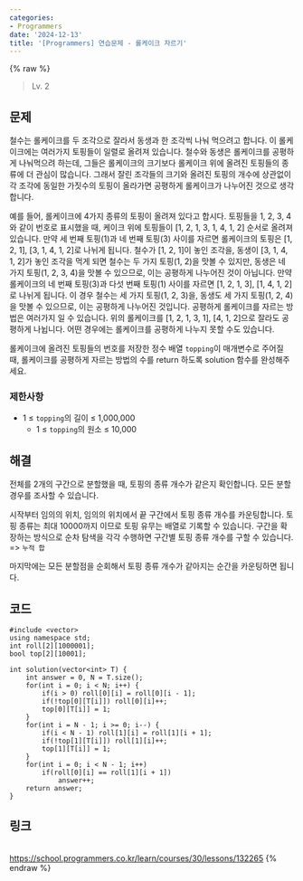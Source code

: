 ```yaml
---
categories:
- Programmers
date: '2024-12-13'
title: '[Programmers] 연습문제 - 롤케이크 자르기'
---
```


{% raw %}
> Lv. 2<br>

## 문제
철수는 롤케이크를 두 조각으로 잘라서 동생과 한 조각씩 나눠 먹으려고 합니다. 이 롤케이크에는 여러가지 토핑들이 일렬로 올려져 있습니다. 철수와 동생은 롤케이크를 공평하게 나눠먹으려 하는데, 그들은 롤케이크의 크기보다 롤케이크 위에 올려진 토핑들의 종류에 더 관심이 많습니다. 그래서 잘린 조각들의 크기와 올려진 토핑의 개수에 상관없이 각 조각에 동일한 가짓수의 토핑이 올라가면 공평하게 롤케이크가 나누어진 것으로 생각합니다.

예를 들어, 롤케이크에 4가지 종류의 토핑이 올려져 있다고 합시다. 토핑들을 1, 2, 3, 4와 같이 번호로 표시했을 때, 케이크 위에 토핑들이 [1, 2, 1, 3, 1, 4, 1, 2] 순서로 올려져 있습니다. 만약 세 번째 토핑(1)과 네 번째 토핑(3) 사이를 자르면 롤케이크의 토핑은 [1, 2, 1], [3, 1, 4, 1, 2]로 나뉘게 됩니다. 철수가 [1, 2, 1]이 놓인 조각을, 동생이 [3, 1, 4, 1, 2]가 놓인 조각을 먹게 되면 철수는 두 가지 토핑(1, 2)을 맛볼 수 있지만, 동생은 네 가지 토핑(1, 2, 3, 4)을 맛볼 수 있으므로, 이는 공평하게 나누어진 것이 아닙니다. 만약 롤케이크의 네 번째 토핑(3)과 다섯 번째 토핑(1) 사이를 자르면 [1, 2, 1, 3], [1, 4, 1, 2]로 나뉘게 됩니다. 이 경우 철수는 세 가지 토핑(1, 2, 3)을, 동생도 세 가지 토핑(1, 2, 4)을 맛볼 수 있으므로, 이는 공평하게 나누어진 것입니다. 공평하게 롤케이크를 자르는 방법은 여러가지 일 수 있습니다. 위의 롤케이크를 [1, 2, 1, 3, 1], [4, 1, 2]으로 잘라도 공평하게 나뉩니다. 어떤 경우에는 롤케이크를 공평하게 나누지 못할 수도 있습니다.

롤케이크에 올려진 토핑들의 번호를 저장한 정수 배열  `topping`이 매개변수로 주어질 때, 롤케이크를 공평하게 자르는 방법의 수를 return 하도록 solution 함수를 완성해주세요.

### 제한사항
-   1 ≤  `topping`의 길이 ≤ 1,000,000
    -   1 ≤  `topping`의 원소 ≤ 10,000

## 해결
전체를 2개의 구간으로 분할했을 때, 토핑의 종류 개수가 같은지 확인합니다. 모든 분할 경우를 조사할 수 있습니다.

시작부터 임의의 위치, 임의의 위치에서 끝 구간에서 토핑 종류 개수를 카운팅합니다. 토핑 종류는 최대 10000까지 이므로 토핑 유무는 배열로 기록할 수 있습니다. 구간을 확장하는 방식으로 순차 탐색을 각각 수행하면 구간별 토핑 종류 개수를 구할 수 있습니다. => `누적 합`

마지막에는 모든 분할점을 순회해서 토핑 종류 개수가 같아지는 순간을 카운팅하면 됩니다.

## 코드
```
#include <vector>
using namespace std;
int roll[2][1000001];
bool top[2][10001];

int solution(vector<int> T) {
    int answer = 0, N = T.size();
    for(int i = 0; i < N; i++) {
        if(i > 0) roll[0][i] = roll[0][i - 1];
        if(!top[0][T[i]]) roll[0][i]++;
        top[0][T[i]] = 1;
    }
    for(int i = N - 1; i >= 0; i--) {
        if(i < N - 1) roll[1][i] = roll[1][i + 1];
        if(!top[1][T[i]]) roll[1][i]++;
        top[1][T[i]] = 1;
    }
    for(int i = 0; i < N - 1; i++)
        if(roll[0][i] == roll[1][i + 1])
            answer++;
    return answer;
}
```

## 링크
<br>https://school.programmers.co.kr/learn/courses/30/lessons/132265
{% endraw %}